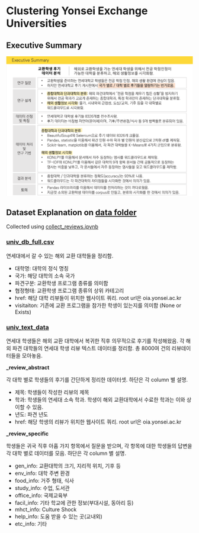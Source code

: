 # Clustering Yonsei Exchange Universities



## Executive Summary

![image-20200725080203357](./img/image-20200725080203357.png)



## Dataset Explanation on [data folder](./data)

Collected using [collect_reviews.ipynb](./collect_reviews.ipynb)

### [univ_db_full.csv](./data/univ_db_full.csv)

연세대에서 갈 수 있는 해외 교환 대학들을 정리함.

* 대학명: 대학의 정식 명칭
* 국가: 해당 대학의 소속 국가
* 파견구분: 교환학생 프로그램 종류를 의미함
* 협정형태: 교환학생 프로그램 종류의 상위 카테고리
* href: 해당 대학 리뷰들이 위치한 웹사이트 쿼리. root url은 oia.yonsei.ac.kr
* visitaiton: 기존에 교환 프로그램을 참가한 학생이 있는지를 의미함 (None or Exists)

### [univ_text_data](./data/univ_text_data)

연세대 학생들은 해외 교환 대학에서 복귀한 직후 의무적으로 후기를 작성해왔음. 각 해외 파견 대학들의 연세대 학생 리뷰 텍스트 데이터를 정리함. 총 8000여 건의 리뷰데이터들을 모아놓음. 

**_review_abstract**

각 대학 별로 학생들의 후기를 간단하게 정리한 데이터셋. 하단은 각 column 별 설명.

* 제목: 학생들이 작성한 리뷰의 제목
* 학과: 학생들의 연세대 소속 학과. 학생이 해외 교환대학에서 수료한 학과는 이와 상이할 수 있음.
* 년도: 파견 년도
* href: 해당 학생의 리뷰가 위치한 웹사이트 쿼리. root url은 oia.yonsei.ac.kr

**_review_specific**

학생들은 귀국 직후 아홉 가지 항목에서 질문을 받으며, 각 항목에 대한 학생들의 답변을 각 대학 별로 데이터를 모음. 하단은 각 column 별 설명.

* gen_info: 교환대학의 크기, 지리적 위치, 기후 등
* env_info: 대학 주변 환경
* food_info: 거주 형태, 식사
* study_info: 수업, 도서관
* office_info: 국제교육부
* facil_info: 기타 학교에 관한 정보(부대시설, 동아리 등)
* mhct_info: Culture Shock
* help_info: 도움 받을 수 있는 곳(교내외)
* etc_info: 기타